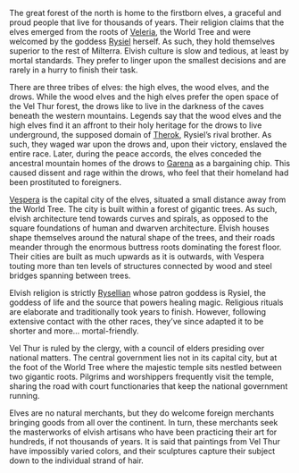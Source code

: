 The great forest of the north is home to the firstborn elves, a graceful and proud people that live for thousands of years. Their religion claims that the elves emerged from the roots of [Veleria](Dungeons%20and%20Dragons/5.%20Locations/Points%20of%20Interest/Veleria%20World%20Tree.md), the World Tree and were welcomed by the goddess [Rysiel](Dungeons%20and%20Dragons/4.%20Characters/Gods/Rysiel.md) herself. As such, they hold themselves superior to the rest of Milterra. Elvish culture is slow and tedious, at least by mortal standards. They prefer to linger upon the smallest decisions and are rarely in a hurry to finish their task.

There are three tribes of elves: the high elves, the wood elves, and the drows. While the wood elves and the high elves prefer the open space of the Vel Thur forest, the drows like to live in the darkness of the caves beneath the western mountains. Legends say that the wood elves and the high elves find it an affront to their holy heritage for the drows to live underground, the supposed domain of [Therok](Therok), Rysiel’s rival brother. As such, they waged war upon the drows and, upon their victory, enslaved the entire race. Later, during the peace accords, the elves conceded the ancestral mountain homes of the drows to [Garena](Dungeons%20and%20Dragons/5.%20Locations/Garena/Garena.md) as a bargaining chip. This caused dissent and rage within the drows, who feel that their homeland had been prostituted to foreigners.

[Vespera](Vespera) is the capital city of the elves, situated a small distance away from the World Tree. The city is built within a forest of gigantic trees. As such, elvish architecture tend towards curves and spirals, as opposed to the square foundations of human and dwarven architecture. Elvish houses shape themselves around the natural shape of the trees, and their roads meander through the enormous buttress roots dominating the forest floor. Their cities are built as much upwards as it is outwards, with Vespera touting more than ten levels of structures connected by wood and steel bridges spanning between trees.

Elvish religion is strictly [Rysellian](Dungeons%20and%20Dragons/6.%20Lore/Religion/Dominant%20Pantheon/Rysellian.md) whose patron goddess is Rysiel, the goddess of life and the source that powers healing magic. Religious rituals are elaborate and traditionally took years to finish. However, following extensive contact with the other races, they’ve since adapted it to be shorter and more… mortal-friendly.

Vel Thur is ruled by the clergy, with a council of elders presiding over national matters. The central government lies not in its capital city, but at the foot of the World Tree where the majestic [](Dungeons%20and%20Dragons/5.%20Locations/Points%20of%20Interest/Veleria%20World%20Tree.md#Garden%20of%20Life|Garden%20of%20Life) temple sits nestled between two gigantic roots. Pilgrims and worshippers frequently visit the temple, sharing the road with court functionaries that keep the national government running.

Elves are no natural merchants, but they do welcome foreign merchants bringing goods from all over the continent. In turn, these merchants seek the masterworks of elvish artisans who have been practicing their art for hundreds, if not thousands of years. It is said that paintings from Vel Thur have impossibly varied colors, and their sculptures capture their subject down to the individual strand of hair.